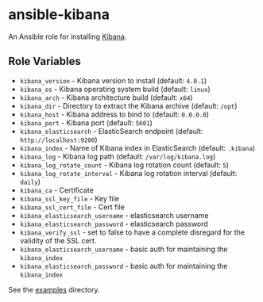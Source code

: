 # ansible-kibana

An Ansible role for installing [Kibana](http://www.elasticsearch.org/overview/kibana/).

## Role Variables

- `kibana_version` - Kibana version to install (default: `4.0.1`)
- `kibana_os` - Kibana operating system build (default: `linux`)
- `kibana_arch` - Kibana architecture build (default: `x64`)
- `kibana_dir` - Directory to extract the Kibana archive (default: `/opt`)
- `kibana_host` - Kibana address to bind to (default: `0.0.0.0`)
- `kibana_port` - Kibana port (default: `5601`)
- `kibana_elasticsearch` - ElasticSearch endpoint (default: `http://localhost:9200`)
- `kibana_index` - Name of Kibana index in ElasticSearch (default: `.kibana`)
- `kibana_log` - Kibana log path (default: `/var/log/kibana.log`)
- `kibana_log_rotate_count` - Kibana log rotation count (default: `5`)
- `kibana_log_rotate_interval` - Kibana log rotation interval (default: `daily`)
- `kibana_ca` - Certificate
- `kibana_ssl_key_file` - Key file
- `kibana_ssl_cert_file` - Cert file
- `kibana_elasticsearch_username` - elasticsearch username
- `kibana_elasticsearch_password` - elasticsearch password
- `kibana_verify_ssl` -  set to false to have a complete disregard for the validity of the SSL cert.
- `kibana_elasticsearch_username` - basic auth for maintaining the ```kibana_index```
- `kibana_elasticsearch_password` - basic auth for maintaining the ```kibana_index```


See the [examples](./examples/) directory.
